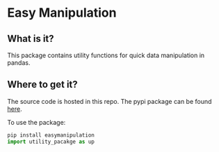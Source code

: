 # Easy Manipulation

## What is it?
This package contains utility functions for quick data manipulation in pandas.

## Where to get it?
The source code is hosted in this repo. The pypi package can be found [here](https://pypi.org/project/easymanipulation/).

To use the package:
``` Python
pip install easymanipulation
import utility_pacakge as up
```

